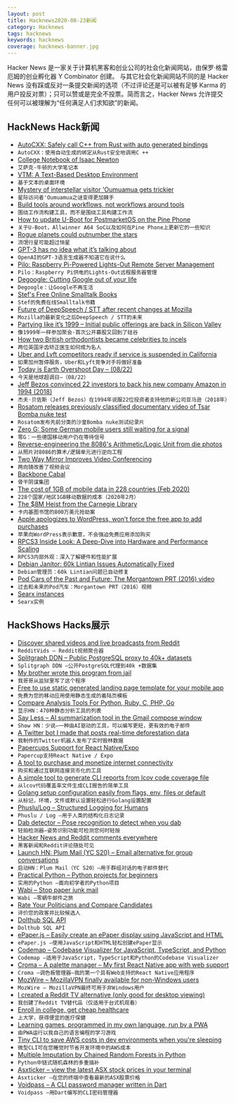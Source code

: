 ```yaml
---
layout: post
title: Hacknews2020-08-23新闻
category: Hacknews
tags: hacknews
keywords: hacknews
coverage: hacknews-banner.jpg
---
```


Hacker News 是一家关于计算机黑客和创业公司的社会化新闻网站，由保罗·格雷厄姆的创业孵化器 Y Combinator 创建。
与其它社会化新闻网站不同的是 Hacker News 没有踩或反对一条提交新闻的选项（不过评论还是可以被有足够 Karma 的用户投反对票）；只可以赞或是完全不投票。简而言之，Hacker News 允许提交任何可以被理解为“任何满足人们求知欲”的新闻。

## HackNews Hack新闻


- [AutoCXX: Safely call C++ from Rust with auto generated bindings](https://github.com/google/autocxx)
- `AutoCXX：使用自动生成的绑定从Rust安全地调用C ++`
- [College Notebook of Isaac Newton](http://cudl.lib.cam.ac.uk/view/MS-ADD-04000/)
- `艾萨克·牛顿的大学笔记本`
- [VTM: A Text-Based Desktop Environment](https://vtm.netxs.online/)
- `基于文本的桌面环境`
- [Mystery of interstellar visitor 'Oumuamua gets trickier](https://www.scientificamerican.com/article/mystery-of-interstellar-visitor-oumuamua-gets-trickier/)
- `星际访问者'Oumuamua之谜变得更加棘手`
- [Build tools around workflows, not workflows around tools](https://thesephist.com/posts/tools/)
- `围绕工作流构建工具，而不是围绕工具构建工作流`
- [How to update U-Boot for PostmarketOS on the Pine Phone](https://bloggerbust.ca/post/how-to-update-uboot-for-postmarketos-on-the-pinephone/)
- `关于U-Boot，Allwinner A64 SoC以及如何在Pine Phone上更新它的一些知识`
- [Rogue planets could outnumber the stars](https://phys.org/news/2020-08-rogue-planets-outnumber-stars.html)
- `流氓行星可能超过恒星`
- [GPT-3 has no idea what it’s talking about](https://www.technologyreview.com/2020/08/22/1007539/gpt3-openai-language-generator-artificial-intelligence-ai-opinion/)
- `OpenAI的GPT-3语言生成器不知道它在说什么`
- [Pilo: Raspberry Pi-Powered Lights-Out Remote Server Management](https://zach.bloomqu.ist/blog/2020/08/pilo-raspberry-pi-lights-out-management.html)
- `Pilo：Raspberry Pi供电的Lights-Out远程服务器管理`
- [Degoogle: Cutting Google out of your life](https://degoogle.jmoore.dev/)
- `Degoogle：让Google不再生活`
- [Stef's Free Online Smalltalk Books](http://stephane.ducasse.free.fr/FreeBooks.html)
- `Stef的免费在线Smalltalk书籍`
- [Future of DeepSpeech / STT after recent changes at Mozilla](https://discourse.mozilla.org/t/future-of-deepspeech-stt-after-recent-changes-at-mozilla/66191)
- `Mozilla的最新变化之后DeepSpeech / STT的未来`
- [Partying like it’s 1999 – Initial public offerings are back in Silicon Valley](https://www.economist.com/business/2020/08/22/initial-public-offerings-are-back-in-silicon-valley)
- `像1999年一样参加聚会-首次公开募股又回到了硅谷`
- [How two British orthodontists became celebrities to incels](https://www.nytimes.com/2020/08/20/magazine/teeth-mewing-incels.html)
- `两位英国牙齿矫正医生如何成为名人`
- [Uber and Lyft competitors ready if service is suspended in California](https://www.cnbc.com/2020/08/19/uber-and-lyft-competitors-prepare-to-grab-market-share-in-california.html)
- `如果加州暂停服务，Uber和Lyft竞争对手将做好准备`
- [Today is Earth Overshoot Day – (08/22)](https://www.overshootday.org/newsroom/past-earth-overshoot-days/)
- `今天是地球超调日–（08/22）`
- [Jeff Bezos convinced 22 investors to back his new company Amazon in 1994 (2018)](https://www.scmp.com/news/world/united-states-canada/article/2143375/1994-he-convinced-22-family-and-friends-each-pay)
- `杰夫·贝佐斯（Jeff Bezos）在1994年说服22位投资者支持他的新公司亚马逊（2018年）`
- [Rosatom releases previously classified documentary video of Tsar Bomba nuke test](https://thebarentsobserver.com/en/security/2020/08/rosatom-releases-previously-classified-documentary-video-50-mt-novaya-zemlya-test)
- `Rosatom发布先前分类的沙皇Bomba nuke测试纪录片`
- [Zero G: Some German mobile users still waiting for a signal](https://apnews.com/1a29c754044d8f2a593911368e86d028)
- `零G：一些德国移动用户仍在等待信号`
- [Reverse-engineering the 8086's Arithmetic/Logic Unit from die photos](http://www.righto.com/2020/08/reverse-engineering-8086s.html)
- `从照片对8086的算术/逻辑单元进行逆向工程`
- [Two Way Mirror Improves Video Conferencing](https://hackaday.com/2020/05/29/two-way-mirror-improves-video-conferencing/)
- `两向镜改善了视频会议`
- [Backbone Cabal](https://en.wikipedia.org/wiki/Backbone_cabal)
- `骨干阴谋集团`
- [The cost of 1GB of mobile data in 228 countries (Feb 2020)](https://www.cable.co.uk/mobiles/worldwide-data-pricing/)
- `228个国家/地区1GB移动数据的成本（2020年2月）`
- [The $8M Heist from the Carnegie Library](https://www.smithsonianmag.com/arts-culture/theft-carnegie-library-books-maps-artworks-180975506/)
- `卡内基图书馆的800万美元抢劫案`
- [Apple apologizes to WordPress, won’t force the free app to add purchases](https://www.theverge.com/2020/8/22/21397424/apple-wordpress-apology-iap-free-ios-app)
- `苹果向WordPress表示歉意，不会强迫免费应用添加购买`
- [RPCS3 Inside Look: A Deep-Dive into Hardware and Performance Scaling](https://rpcs3.net/blog/2020/08/21/hardware-performance-scaling/)
- `RPCS3内部外观：深入了解硬件和性能扩展`
- [Debian Janitor: 60k Lintian Issues Automatically Fixed](https://www.jelmer.uk/janitor-update-3.html)
- `Debian管理员：60k Lintian问题已自动修复`
- [Pod Cars of the Past and Future: The Morgantown PRT (2016) video](https://www.youtube.com/watch?v=iaSaWfw07Sw)
- `过去和未来的Pod汽车：Morgantown PRT（2016）视频`
- [Searx instances](https://searx.space/)
- `Searx实例`


## HackShows Hacks展示

- [ Discover shared videos and live broadcasts from Reddit](https://redditvids.com/)
- `RedditVids – Reddit视频聚合器`
- [ Splitgraph DDN – Public PostgreSQL proxy to 40k+ datasets](https://www.splitgraph.com#)
- `Splitgraph DDN –公开PostgreSQL代理到40k +数据集`
- [ My brother wrote this program from jail](item?id=24218964)
- `我哥哥从监狱里写了这个程序`
- [ Free to use static generated landing page template for your mobile app](https://github.com/sandoche/Mobile-app-landingpage-template)
- `免费为您的移动应用使用静态生成的着陆页模板`
- [ Compare Analysis Tools For Python, Ruby, C, PHP, Go](https://analysis-tools.dev)
- `显示HN：470种静态分析工具的列表`
- [ Say Less – AI summarization tool in the Gmail compose window](https://sayless.email/)
- `Show HN：少说–一种由AI驱动的工具，可以编写更短，更有效的电子邮件`
- [ A Twitter bot I made that posts real-time deforestation data](https://twitter.com/ForestsWar)
- `我制作的Twitter机器人发布了实时毁林数据`
- [ Papercups Support for React Native/Expo](https://github.com/papercups-io/chat-widget-native)
- `Papercup支持React Native / Expo`
- [ A tool to purchase and monetize internet connectivity](https://www.trekknet.com/)
- `购买和通过互联网连接货币化的工具`
- [ A simple tool to generate CLI reports from lcov code coverage file](https://github.com/amalfra/lcov-cli-report-viewer)
- `从lcov代码覆盖率文件生成CLI报告的简单工具`
- [ Golang setup configuration easily from flags, env, files or default](https://github.com/BoRuDar/configuration)
- `从标记，环境，文件或默认设置轻松进行Golang设置配置`
- [ Phuslu/Log – Structured Logging for Humans](https://github.com/phuslu/log)
- `Phuslu / Log –用于人类的结构化日志记录`
- [ Dab detector – Pose recognition to detect when you dab](https://caballerocoll.com/experiments/dab-detector/)
- `轻拍检测器–姿势识别功能可检测您何时轻按`
- [ Hacker News and Reddit comments everywhere](https://epiverse.co/)
- `黑客新闻和Reddit评论随处可见`
- [Launch HN: Plum Mail (YC S20) – Email alternative for group conversations](item?id=24237818)
- `启动HN：Plum Mail（YC S20）–用于群组对话的电子邮件替代`
- [ Practical Python – Python projects for beginners](https://www.codewithrepl.it/python-projects-for-beginners.html)
- `实用的Python –面向初学者的Python项目`
- [ Wabi – Stop paper junk mail](https://meetwabi.com)
- `Wabi –零蜗牛邮件之旅`
- [ Rate Your Politicians and Compare Candidates](https://www.politicianreport.org)
- `评价您的政客并比较候选人`
- [ Dolthub SQL API](https://www.dolthub.com/blog/2020-08-21-dolthub-repository-apis/)
- `Dolthub SQL API`
- [ ePaper.js – Easily create an ePaper display using JavaScript and HTML](https://github.com/samsonmking/epaper.js)
- `ePaper.js –使用JavaScript和HTML轻松创建ePaper显示`
- [ Codemap – Codebase Visualizer for JavaScript, TypeScript, and Python](https://codemap.app)
- `Codemap –适用于JavaScript，TypeScript和Python的Codebase Visualizer`
- [ Croma – A palette manager – My first React Native app with web support](https://croma.app)
- `Croma –调色板管理器–我的第一个具有Web支持的React Native应用程序`
- [ MozWire – MozillaVPN finally available for non-Windows users](https://github.com/NilsIrl/MozWire/)
- `MozWire – MozillaVPN最终可用于非Windows用户`
- [ I created a Reddit TV alternative (only good for desktop viewing)](https://viddit.app)
- `我创建了Reddit TV替代品（仅适用于台式机观看）`
- [ Enroll in college, get cheap healthcare](https://healthcareisdumb.com/)
- `上大学，获得便宜的医疗保健`
- [ Learning games, programmed in my own language, run by a PWA](https://easygames.online/)
- `由PWA运行以我自己的语言编程的学习游戏`
- [ Tiny CLI to save AWS costs in dev environments when you're sleeping](https://www.npmjs.com/package/aws-cost-saver)
- `微型CLI可在您睡觉时节省开发环境中的AWS成本`
- [ Multiple Imputation by Chained Random Forests in Python](https://github.com/AnotherSamWilson/miceForest)
- `Python中链式随机森林的多重插补`
- [ Asxticker – view the latest ASX stock prices in your terminal](https://github.com/matthewhartman/asxticker)
- `Asxticker –在您的终端中查看最新的ASX股票价格`
- [ Voidpass – A CLI password manager written in Dart](https://github.com/f-prime/voidpass)
- `Voidpass –用Dart编写的CLI密码管理器`

